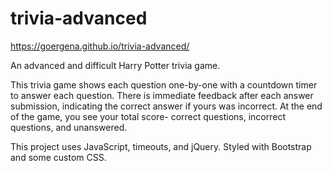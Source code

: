 # trivia-advanced

https://goergena.github.io/trivia-advanced/

An advanced and difficult Harry Potter trivia game. 

This trivia game shows each question one-by-one with a countdown timer to answer each question. There is immediate feedback after each answer submission, indicating the correct answer if yours was incorrect. At the end of the game, you see your total score- correct questions, incorrect questions, and unanswered.

This project uses JavaScript, timeouts, and jQuery. Styled with Bootstrap and some custom CSS.
